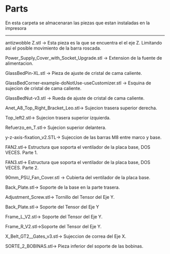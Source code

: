 # Parts
En esta carpeta se almacenaran las piezas que estan instaladas en la impresora
_________________________________________________________________________________________
 
antizwobble Z.stl -> Esta pieza es la que se encuentra el el eje Z. Limitando asi
 el posible movimiento de la barra roscada.

Power_Supply_Cover_with_Socket_Upgrade.stl -> Extension de la fuente de alimentacion.

GlassBedPin-XL.stl -> Pieza de ajuste de cristal de cama caliente.

GlassBedCorner-example-doNotUse-useCustomizer.stl -> Esquina de sujecion de cristal de cama caliente.

GlassBedNut-v3.stl -> Rueda de ajuste de cristal de cama caliente.

Anet_A8_Top_Right_Bracket_Leo.stl-> Sujecion trasera superior derecha.

Top_left2.stl-> Sujecion trasera superior izquierda.

Refuerzo_en_T.stl-> Sujecion superior delantera.

y-z-axis-fixation_v2.STL-> Sujeccion de las barras M8 entre marco y base.

FAN2.stl-> Estructura que soporta el ventilador de la placa base, DOS VECES. Parte 1.

FAN3.stl-> Estructura que soporta el ventilador de la placa base, DOS VECES. Parte 2.

90mm_PSU_Fan_Cover.stl -> Cubierta del ventilador de la placa base.

Back_Plate.stl-> Soporte de la base en la parte trasera.

Adjustment_Screw.stl-> Tornillo del Tensor del Eje Y.

Back_Plate.stl-> Soporte del Tensor del Eje Y

Frame_L_V2.stl-> Soporte del Tensor del Eje Y.

Frame_R_V2.stl->Soporte del Tensor del Eje Y.

X_Belt_GT2__Gates_v3.stl-> Sujeccion de correa del Eje X.

SORTE_2_BOBINAS.stl-> Pieza inferior del soporte de las bobinas.
